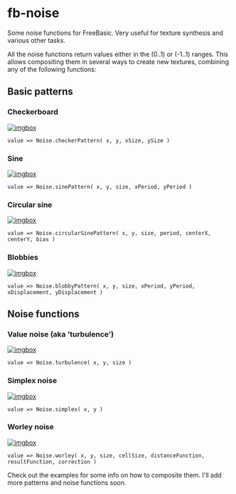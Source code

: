 # fb-noise
Some noise functions for FreeBasic. Very useful for texture synthesis and various other tasks.

All the noise functions return values either in the (0..1) or (-1..1) ranges. This allows compositing them in several ways to create new textures, combining any of the following functions:

## Basic patterns
### Checkerboard
<a href="http://imgbox.com/dtDitxdk" target="_blank"><img src="https://thumbs2.imgbox.com/b4/8c/dtDitxdk_t.png" alt="imgbox"/></a>

`value => Noise.checkerPattern( x, y, xSize, ySize )`

### Sine
<a href="http://imgbox.com/yka9vaQ2" target="_blank"><img src="https://thumbs2.imgbox.com/d2/58/yka9vaQ2_t.png" alt="imgbox"/></a>

`value => Noise.sinePattern( x, y, size, xPeriod, yPeriod )`

### Circular sine
<a href="http://imgbox.com/5QKLdySF" target="_blank"><img src="https://thumbs2.imgbox.com/d5/54/5QKLdySF_t.png" alt="imgbox"/></a>

`value => Noise.circularSinePattern( x, y, size, period, centerX, centerY, bias )`

### Blobbies
<a href="http://imgbox.com/CfQmmWg5" target="_blank"><img src="https://thumbs2.imgbox.com/78/cf/CfQmmWg5_t.png" alt="imgbox"/></a>

`value => Noise.blobbyPattern( x, y, size, xPeriod, yPeriod, xDisplacement, yDisplacement )`

## Noise functions
### Value noise (aka 'turbulence')
<a href="http://imgbox.com/k6z9hFhf" target="_blank"><img src="https://thumbs2.imgbox.com/05/46/k6z9hFhf_t.png" alt="imgbox"/></a>

`value => Noise.turbulence( x, y, size )`

### Simplex noise
<a href="http://imgbox.com/6Mh3jI3o" target="_blank"><img src="https://thumbs2.imgbox.com/ab/5e/6Mh3jI3o_t.png" alt="imgbox"/></a>

`value => Noise.simplex( x, y )`

### Worley noise
<a href="http://imgbox.com/GQOrJREU" target="_blank"><img src="https://thumbs2.imgbox.com/0c/b6/GQOrJREU_t.png" alt="imgbox"/></a>

`value => Noise.worley( x, y, size, cellSize, distanceFunction, resultFunction, correction )`

Check out the examples for some info on how to composite them. I'll add more patterns and noise functions soon.

